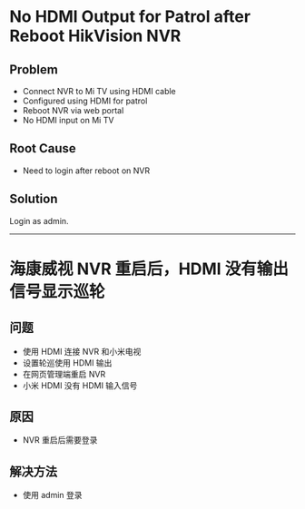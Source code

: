 # No HDMI Output for Patrol after Reboot HikVision NVR

## Problem
* Connect NVR to Mi TV using HDMI cable
* Configured using HDMI for patrol
* Reboot NVR via web portal
* No HDMI input on Mi TV

## Root Cause
* Need to login after reboot on NVR

## Solution
Login as admin.

-------------------

# 海康威视 NVR 重启后，HDMI 没有输出信号显示巡轮

## 问题
* 使用 HDMI 连接 NVR 和小米电视
* 设置轮巡使用 HDMI 输出
* 在网页管理端重启 NVR
* 小米 HDMI 没有 HDMI 输入信号

## 原因
* NVR 重启后需要登录

## 解决方法
* 使用 admin 登录
